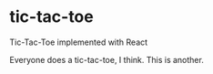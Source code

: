 # tic-tac-toe
Tic-Tac-Toe implemented with React

Everyone does a tic-tac-toe, I think. This is another.

